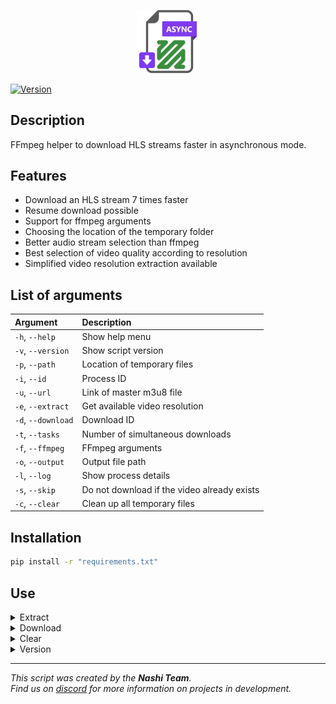 <p align="center">
  <img src="/resource/favicon.png?raw=true" width="20%"></img>
</p>

[![Version](https://img.shields.io/badge/Version-v2022.02.20-green.svg)](https://github.com/hyugogirubato/AsyncFFmpegHelper/releases)

## Description
FFmpeg helper to download HLS streams faster in asynchronous mode.

## Features
- Download an HLS stream 7 times faster
- Resume download possible
- Support for ffmpeg arguments
- Choosing the location of the temporary folder
- Better audio stream selection than ffmpeg
- Best selection of video quality according to resolution
- Simplified video resolution extraction available


## List of arguments
| Argument            | Description                                  |
| :------------------ | :------------------------------------------- |
| `-h`, `--help`      | Show help menu                               |
| `-v`, `--version`   | Show script version                          |
| `-p`, `--path`      | Location of temporary files                  |
| `-i`, `--id`        | Process ID                                   |
| `-u`, `--url`       | Link of master m3u8 file                     |
| `-e`, `--extract`   | Get available video resolution               |
| `-d`, `--download`  | Download ID                                  |
| `-t`, `--tasks`     | Number of simultaneous downloads             |
| `-f`, `--ffmpeg`    | FFmpeg arguments                             |
| `-o`, `--output`    | Output file path                             |
| `-l`, `--log`       | Show process details                         |
| `-s`, `--skip`      | Do not download if the video already exists  |
| `-c`, `--clear`     | Clean up all temporary files                 | 


## Installation
````bash
pip install -r "requirements.txt"
````

## Use
<details><summary>Extract</summary>
Allows you to display the available video resolutions as well as the associated download ids.

````bash
main.py --id "PROCESS_ID" --url "URL" --extract
````

| Argument           | Type      | Description                                   |
| :----------------- | :-------- | :-------------------------------------------- |
| `-p`, `--path`     | `string`  | Location of temporary files                   |
| `-i`, `--id`       | `string`  | **Required**. Process ID                      |
| `-u`, `--url`      | `string`  | **Required**. Link of master m3u8 file        |
| `-e`, `--extract`  | `/`       | **Required**. Get available video resolution  |
| `-t`, `--tasks`    | `int`     | Number of simultaneous downloads              |
| `-l`, `--log`      | `/`       | Show process details                          |

</details>

<details><summary>Download</summary>
Download an HLS stream based on the id associated with the resolution.

````bash
main.py --id "PROCESS_ID" --url "URL" --download "ID" --tasks "TASKS" --ffmpeg="FFMPEG_ARGS" --output "OUTPUT" --skip
````

| Argument            | Type      | Description                                   |
| :------------------ | :-------- | :-------------------------------------------- |
| `-p`, `--path`      | `string`  | Location of temporary files                   |
| `-i`, `--id`        | `string`  | **Required**. Process ID                      |
| `-u`, `--url`       | `string`  | **Required**. Link of master m3u8 file        |
| `-e`, `--download`  | `int`     | **Required**. Get available video resolution  |
| `-t`, `--tasks`     | `int`     | Number of simultaneous downloads              |
| `-f`, `--ffmpeg`    | `string`  | FFmpeg arguments                              |
| `-o`, `--output`    | `string`  | **Required**. Output file path                |
| `-s`, `--skip`      | `/`       | Do not download if the video already exists   |
| `-l`, `--log`       | `/`       | Show process details                          |

NOTE: The ffmpeg arguments must not contain the input video stream and the location of the output file.
</details>

<details><summary>Clear</summary>
Delete the temporary directory and all the files it contains.

````bash
main.py --clear
````

| Argument         | Type      | Description                                 |
| :--------------- | :-------- | :------------------------------------------ |
| `-p`, `--path`   | `string`  | Location of temporary files                 |
| `-c`, `--clear`  | `/`       | **Required**. Clean up all temporary files  |

</details>

<details><summary>Version</summary>
Displays the script version.

````bash
main.py --version
````

| Argument           | Type  | Description                        |
| :----------------- | :---- | :--------------------------------- |
| `-v`, `--version`  | `/`   | **Required**. Show script version  |

</details>

---
*This script was created by the __Nashi Team__.  
Find us on [discord](https://discord.com/invite/g6JzYbh) for more information on projects in development.*
